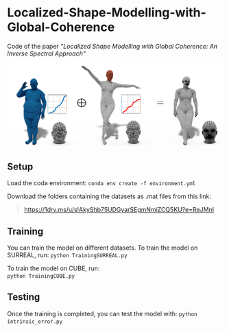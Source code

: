 # Localized-Shape-Modelling-with-Global-Coherence
Code of the paper *"Localized Shape Modelling with Global Coherence: An Inverse Spectral Approach"*

![Teaser](media/NewTeaserFull.png)

## Setup

Load the coda environment: 
    `conda env create -f environment.yml`

Download the folders containing the datasets as .mat files from this link:
> https://1drv.ms/u/s!AkyShb75UDGyarSEgmNmiZCQ5KU?e=ReJMnI

## Training

You can train the model on different datasets.
To train the model on SURREAL, run: 
    `python TrainingSURREAL.py`
    
To train the model on CUBE, run:    
    `python TrainingCUBE.py`

## Testing

Once the training is completed, you can test the model with: 
    `python intrinsic_error.py`
